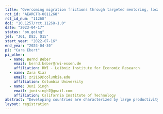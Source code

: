 ```yaml
---
title: "Overcoming migration frictions through targeted mentoring, local endorsement, and network interactions in Senegal"
rct_id: "AEARCTR-0011268"
rct_id_num: "11268"
doi: "10.1257/rct.11268-1.0"
date: "2023-04-17"
status: "on_going"
jel: "J61, D83, O15"
start_year: "2022-07-16"
end_year: "2024-04-30"
pi: "Cara Ebert"
pi_other:
  - name: Bernd Beber
    email: bernd.beber@rwi-essen.de
    affiliation: RWI - Leibniz Institute for Economic Research
  - name: Zara Riaz
    email: zr2169@columbia.edu
    affiliation: Columbia University
  - name: Juni Singh
    email: junisingh7@gmail.com
    affiliation: California Institute of Technology
abstract: "Developing countries are characterized by large productivity gaps between sectors and high specialization in agriculture in rural areas. Although domestic migration is common in these contexts, it is below levels that would equalize productivity gaps. In this project, we study the role of informational and social capital in home villages for migration decisions and outcomes. We test whether an intensive information treatment in form of two mentoring sessions leads to a change in migration perceptions, intent, behavior and experiences of the treated individual as well as untreated individuals in the village community. We use rich village-level network data to study information diffusion and spillovers in migration outcomes."
layout: registration
---
```


